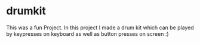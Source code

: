 # drumkit
 This was a fun Project. In this project I made a drum kit which can be played by keypresses on keyboard as well as button presses on screen :)

